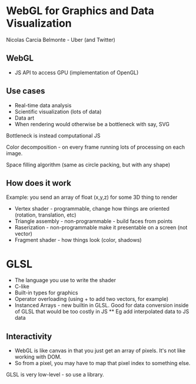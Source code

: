 # WebGL for Graphics and Data Visualization
Nicolas Carcia Belmonte - Uber (and Twitter)

## WebGL
- JS API to access GPU (implementation of OpenGL)

## Use cases
* Real-time data analysis
* Scientific visualization (lots of data)
* Data art
* When rendering would otherwise be a bottleneck with say, SVG

Bottleneck is instead computational JS

Color decomposition - on every frame running lots of processing on each image.

Space filling algorithm (same as circle packing, but with any shape)

## How does it work
Example: you send an array of float (x,y,z) for some 3D thing to render

* Vertex shader - programmable, change how things are oriented (rotation, translation, etc)
* Triangle assembly - non-programmable - build faces from points
* Raserization - non-programmable make it presentable on a screen (not vector)
* Fragment shader - how things look (color, shadows)

# GLSL
* The language you use to write the shader
* C-like
* Built-in types for graphics
* Operator overloading (using + to add two vectors, for example)
* Instanced Arrays - new builtin in GLSL.  Good for data conversion inside of GLSL that would be too costly in JS
** Eg add interpolated data to JS data

## Interactivity
* WebGL is like canvas in that you just get an array of pixels.  It's not like working with DOM.
* So from a pixel, you may have to map that pixel index to something else.

GLSL is very low-level - so use a library.